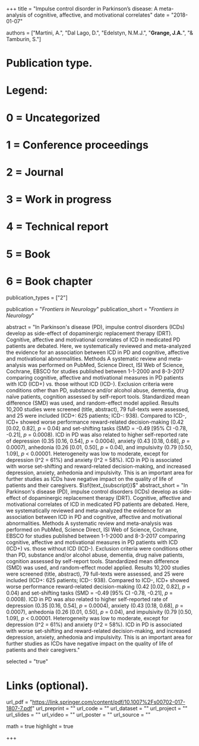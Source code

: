 +++
title = "Impulse control disorder in Parkinson’s disease: A meta-analysis of cognitive, affective, and motivational correlates"
date = "2018-01-07"

authors = ["Martini, A.", "Dal Lago, D.", "Edelstyn, N.M.J.", "**Grange, J.A.**",  "& Tamburin, S."]

# Publication type.
# Legend:
# 0 = Uncategorized
# 1 = Conference proceedings
# 2 = Journal
# 3 = Work in progress
# 4 = Technical report
# 5 = Book
# 6 = Book chapter
publication_types = ["2"]

publication = "*Frontiers in Neurology*"
publication_short = "*Frontiers in Neurology*"

abstract = "In Parkinson's disease (PD), impulse control disorders (ICDs) develop as side-effect of dopaminergic replacement therapy (DRT). Cognitive, affective and motivational correlates of ICD in medicated PD patients are debated. Here, we systematically reviewed and meta-analyzed the evidence for an association between ICD in PD and cognitive, affective and motivational abnormalities. Methods A systematic review and meta-analysis was performed on PubMed, Science Direct, ISI Web of Science, Cochrane, EBSCO for studies published between 1-1-2000 and 8-3-2017 comparing cognitive, affective and motivational measures in PD patients with ICD (ICD+) vs. those without ICD (ICD-). Exclusion criteria were conditions other than PD, substance and/or alcohol abuse, dementia, drug naïve patients, cognition assessed by self-report tools. Standardized mean difference (SMD) was used, and random-effect model applied. Results 10,200 studies were screened (title, abstract), 79 full-texts were assessed, and 25 were included (ICD+: 625 patients; ICD-: 938). Compared to ICD-, ICD+ showed worse performance reward-related decision-making (0.42 [0.02, 0.82], *p* = 0.04) and set-shifting tasks (SMD = -0.49 [95% CI -0.78, -0.21], *p* = 0.0008). ICD in PD was also related to higher self-reported rate of depression (0.35 [0.16, 0.54], *p* = 0.0004), anxiety (0.43 [0.18, 0.68], *p* = 0.0007), anhedonia (0.26 [0.01, 0.50], *p* = 0.04), and impulsivity (0.79 [0.50, 1.09], *p* < 0.00001. Heterogeneity was low to moderate, except for depression (I^2 = 61%) and anxiety (I^2 = 58%). ICD in PD is associated with worse set-shifting and reward-related decision-making, and increased depression, anxiety, anhedonia and impulsivity. This is an important area for further studies as ICDs have negative impact on the quality of life of patients and their caregivers. $\sf{text_{subscript}}$"
abstract_short = "In Parkinson's disease (PD), impulse control disorders (ICDs) develop as side-effect of dopaminergic replacement therapy (DRT). Cognitive, affective and motivational correlates of ICD in medicated PD patients are debated. Here, we systematically reviewed and meta-analyzed the evidence for an association between ICD in PD and cognitive, affective and motivational abnormalities. Methods A systematic review and meta-analysis was performed on PubMed, Science Direct, ISI Web of Science, Cochrane, EBSCO for studies published between 1-1-2000 and 8-3-2017 comparing cognitive, affective and motivational measures in PD patients with ICD (ICD+) vs. those without ICD (ICD-). Exclusion criteria were conditions other than PD, substance and/or alcohol abuse, dementia, drug naïve patients, cognition assessed by self-report tools. Standardized mean difference (SMD) was used, and random-effect model applied. Results 10,200 studies were screened (title, abstract), 79 full-texts were assessed, and 25 were included (ICD+: 625 patients; ICD-: 938). Compared to ICD-, ICD+ showed worse performance reward-related decision-making (0.42 [0.02, 0.82], *p* = 0.04) and set-shifting tasks (SMD = -0.49 [95% CI -0.78, -0.21], *p* = 0.0008). ICD in PD was also related to higher self-reported rate of depression (0.35 [0.16, 0.54], *p* = 0.0004), anxiety (0.43 [0.18, 0.68], *p* = 0.0007), anhedonia (0.26 [0.01, 0.50], *p* = 0.04), and impulsivity (0.79 [0.50, 1.09], *p* < 0.00001. Heterogeneity was low to moderate, except for depression (I^2 = 61%) and anxiety (I^2 = 58%). ICD in PD is associated with worse set-shifting and reward-related decision-making, and increased depression, anxiety, anhedonia and impulsivity. This is an important area for further studies as ICDs have negative impact on the quality of life of patients and their caregivers."

selected = "true"

# Links (optional).
url_pdf = "https://link.springer.com/content/pdf/10.1007%2Fs00702-017-1807-7.pdf"
url_preprint = ""
url_code = ""
url_dataset = ""
url_project = ""
url_slides = ""
url_video = ""
url_poster = ""
url_source = ""

math = true
highlight = true

+++
